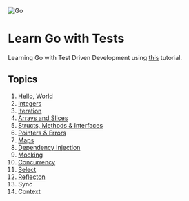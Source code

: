 ![Go](https://github.com/mwesterby/learn-go-with-tests/workflows/Go/badge.svg)

# Learn Go with Tests
Learning Go with Test Driven Development using [this](https://quii.gitbook.io/learn-go-with-tests/) tutorial.

## Topics

1. [Hello, World](./hello)
1. [Integers](./integers)
1. [Iteration](./iteration)
1. [Arrays and Slices](./arrays-and-slices)
1. [Structs, Methods & Interfaces](./structs-methods-and-interfaces)
1. [Pointers & Errors](./pointers-and-errors)
1. [Maps](./maps)
1. [Dependency Injection](./dependency-injection)
1. [Mocking](./mocking)
1. [Concurrency](./concurrency)
1. [Select](./select)
1. [Reflecton](./reflection)
1. Sync
1. Context
